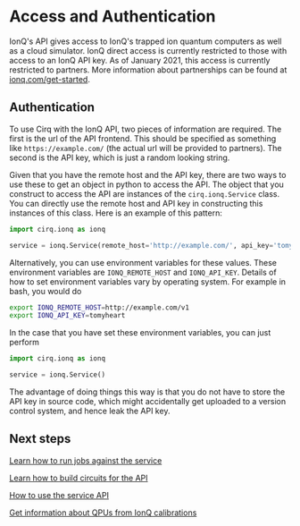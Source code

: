 # Access and Authentication

IonQ's API gives access to IonQ's trapped ion quantum computers as well as a cloud simulator.
IonQ direct access is currently restricted to those with access to an IonQ API key.
As of January 2021, this access is currently restricted to partners. More information
about partnerships can be found at [ionq.com/get-started](https://ionq.com/get-started).

## Authentication

To use Cirq with the IonQ API, two pieces of information are required.  The first is the
url of the API frontend.  This should be specified as something like `https://example.com/`
(the actual url will be provided to partners). The second is the API key, which is just a
random looking string.

Given that you have the remote host and the API key, there are two ways to use these to
get an object in python to access the API. The object that you construct to access
the API are instances of the `cirq.ionq.Service` class. You can directly use the remote host
and API key in constructing this instances of this class. Here is an example of this pattern:
```python
import cirq.ionq as ionq

service = ionq.Service(remote_host='http://example.com/', api_key='tomyheart')
```

Alternatively, you can use environment variables for these values. These environment variables
are `IONQ_REMOTE_HOST` and `IONQ_API_KEY`.  Details of how to set environment variables vary
by operating system.  For example in bash, you would do
```bash
export IONQ_REMOTE_HOST=http://example.com/v1
export IONQ_API_KEY=tomyheart
```
In the case that you have set these environment variables, you can just perform
```python
import cirq.ionq as ionq

service = ionq.Service()
```
The advantage of doing things this way is that you do not have to store the API key in
source code, which might accidentally get uploaded to a version control system, and hence
leak the API key.

## Next steps

[Learn how to run jobs against the service](service.md)

[Learn how to build circuits for the API](circuits.md)

[How to use the service API](jobs.md)

[Get information about QPUs from IonQ calibrations](calibrations.md)
